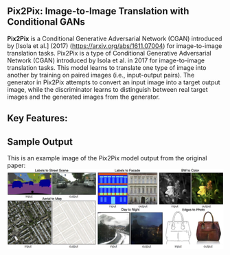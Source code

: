 ##  Pix2Pix: Image-to-Image Translation with Conditional GANs
**Pix2Pix** is a Conditional Generative Adversarial Network (CGAN) introduced by [Isola et al.] (2017) (https://arxiv.org/abs/1611.07004) for image-to-image translation tasks. 
Pix2Pix is a type of Conditional Generative Adversarial Network (CGAN) introduced by Isola et al. in 2017 for image-to-image translation tasks. This model learns to translate one type of image into another by training on paired images (i.e., input-output pairs). The generator in Pix2Pix attempts to convert an input image into a target output image, while the discriminator learns to distinguish between real target images and the generated images from the generator.

## Key Features:

## Sample Output

This is an example image of the Pix2Pix model output from the original paper:
![Pix2Pix Output](./Pix2Pix_Outputs.jpg)


